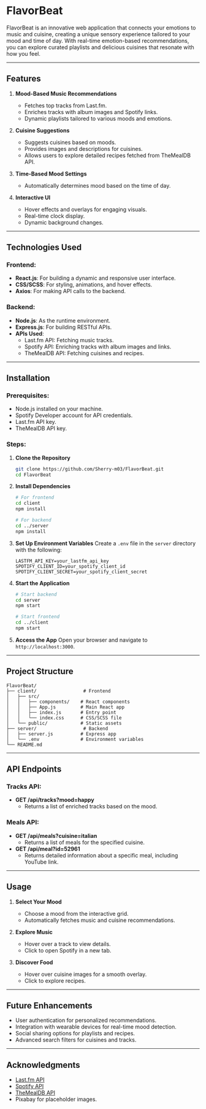 # FlavorBeat

FlavorBeat is an innovative web application that connects your emotions to music and cuisine, creating a unique sensory experience tailored to your mood and time of day. With real-time emotion-based recommendations, you can explore curated playlists and delicious cuisines that resonate with how you feel.

---

## Features

1. **Mood-Based Music Recommendations**

   - Fetches top tracks from Last.fm.
   - Enriches tracks with album images and Spotify links.
   - Dynamic playlists tailored to various moods and emotions.

2. **Cuisine Suggestions**

   - Suggests cuisines based on moods.
   - Provides images and descriptions for cuisines.
   - Allows users to explore detailed recipes fetched from TheMealDB API.

3. **Time-Based Mood Settings**

   - Automatically determines mood based on the time of day.

4. **Interactive UI**
   - Hover effects and overlays for engaging visuals.
   - Real-time clock display.
   - Dynamic background changes.

---

## Technologies Used

### Frontend:

- **React.js**: For building a dynamic and responsive user interface.
- **CSS/SCSS**: For styling, animations, and hover effects.
- **Axios**: For making API calls to the backend.

### Backend:

- **Node.js**: As the runtime environment.
- **Express.js**: For building RESTful APIs.
- **APIs Used**:
  - Last.fm API: Fetching music tracks.
  - Spotify API: Enriching tracks with album images and links.
  - TheMealDB API: Fetching cuisines and recipes.

---

## Installation

### Prerequisites:

- Node.js installed on your machine.
- Spotify Developer account for API credentials.
- Last.fm API key.
- TheMealDB API key.

### Steps:

1. **Clone the Repository**

   ```bash
   git clone https://github.com/Sherry-m03/FlavorBeat.git
   cd FlavorBeat
   ```

2. **Install Dependencies**

   ```bash
   # For frontend
   cd client
   npm install

   # For backend
   cd ../server
   npm install
   ```

3. **Set Up Environment Variables**
   Create a `.env` file in the `server` directory with the following:

   ```env
   LASTFM_API_KEY=your_lastfm_api_key
   SPOTIFY_CLIENT_ID=your_spotify_client_id
   SPOTIFY_CLIENT_SECRET=your_spotify_client_secret
   ```

4. **Start the Application**

   ```bash
   # Start backend
   cd server
   npm start

   # Start frontend
   cd ../client
   npm start
   ```

5. **Access the App**
   Open your browser and navigate to `http://localhost:3000`.

---

## Project Structure

```
FlavorBeat/
├── client/                 # Frontend
│   ├── src/
│   │   ├── components/    # React components
│   │   ├── App.js         # Main React app
│   │   ├── index.js       # Entry point
│   │   └── index.css      # CSS/SCSS file
│   └── public/            # Static assets
├── server/                 # Backend
│   ├── server.js          # Express app
│   └── .env               # Environment variables
└── README.md
```

---

## API Endpoints

### Tracks API:

- **GET /api/tracks?mood=happy**
  - Returns a list of enriched tracks based on the mood.

### Meals API:

- **GET /api/meals?cuisine=italian**
  - Returns a list of meals for the specified cuisine.
- **GET /api/meal?id=52961**
  - Returns detailed information about a specific meal, including YouTube link.

---

## Usage

1. **Select Your Mood**

   - Choose a mood from the interactive grid.
   - Automatically fetches music and cuisine recommendations.

2. **Explore Music**

   - Hover over a track to view details.
   - Click to open Spotify in a new tab.

3. **Discover Food**
   - Hover over cuisine images for a smooth overlay.
   - Click to explore recipes.

---

## Future Enhancements

- User authentication for personalized recommendations.
- Integration with wearable devices for real-time mood detection.
- Social sharing options for playlists and recipes.
- Advanced search filters for cuisines and tracks.

---

## Acknowledgments

- [Last.fm API](https://www.last.fm/api)
- [Spotify API](https://developer.spotify.com/documentation/web-api/)
- [TheMealDB API](https://www.themealdb.com/api.php)
- Pixabay for placeholder images.
